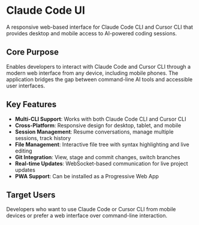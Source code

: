 # Claude Code UI

A responsive web-based interface for Claude Code CLI and Cursor CLI that provides desktop and mobile access to AI-powered coding sessions.

## Core Purpose

Enables developers to interact with Claude Code and Cursor CLI through a modern web interface from any device, including mobile phones. The application bridges the gap between command-line AI tools and accessible user interfaces.

## Key Features

- **Multi-CLI Support**: Works with both Claude Code CLI and Cursor CLI
- **Cross-Platform**: Responsive design for desktop, tablet, and mobile
- **Session Management**: Resume conversations, manage multiple sessions, track history
- **File Management**: Interactive file tree with syntax highlighting and live editing
- **Git Integration**: View, stage and commit changes, switch branches
- **Real-time Updates**: WebSocket-based communication for live project updates
- **PWA Support**: Can be installed as a Progressive Web App

## Target Users

Developers who want to use Claude Code or Cursor CLI from mobile devices or prefer a web interface over command-line interaction.